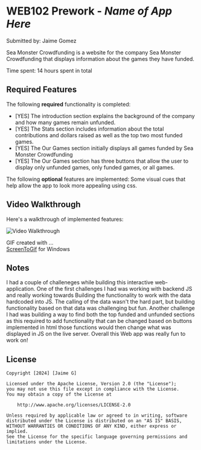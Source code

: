 # WEB102 Prework - *Name of App Here*

Submitted by: Jaime Gomez

Sea Monster Crowdfunding is a website for the company Sea Monster Crowdfunding that displays information about the games they have funded.

Time spent: 14 hours spent in total

## Required Features

The following **required** functionality is completed:

* [YES] The introduction section explains the background of the company and how many games remain unfunded.
* [YES] The Stats section includes information about the total contributions and dollars raised as well as the top two most funded games.
* [YES] The Our Games section initially displays all games funded by Sea Monster Crowdfunding
* [YES] The Our Games section has three buttons that allow the user to display only unfunded games, only funded games, or all games.

The following **optional** features are implemented:
Some visual cues that help allow the app to look more appealing using css.

## Video Walkthrough

Here's a walkthrough of implemented features:

<img src='https://imgur.com/a/aXzxFDt' title='Video Walkthrough' width='' alt='Video Walkthrough' />


GIF created with ...  
[ScreenToGif](https://www.screentogif.com/) for Windows


## Notes

I had a couple of challeneges while building this interactive web-application. One of the first challenges I had was working with backend JS and really working towards Building the functionality to work with the data hardcoded into JS. The calling of the data wasn't the hard part, but building functionality based on that data was challenging but fun. Another challenge I had was building a way to find both the top funded and unfunded sections as this required to add functionality that can be changed based on buttons implemented in html those functions would then change what was displayed in JS on the live server. Overall this Web app was really fun to work on!

## License

    Copyright [2024] [Jaime G]

    Licensed under the Apache License, Version 2.0 (the "License");
    you may not use this file except in compliance with the License.
    You may obtain a copy of the License at

        http://www.apache.org/licenses/LICENSE-2.0

    Unless required by applicable law or agreed to in writing, software
    distributed under the License is distributed on an "AS IS" BASIS,
    WITHOUT WARRANTIES OR CONDITIONS OF ANY KIND, either express or implied.
    See the License for the specific language governing permissions and
    limitations under the License.
